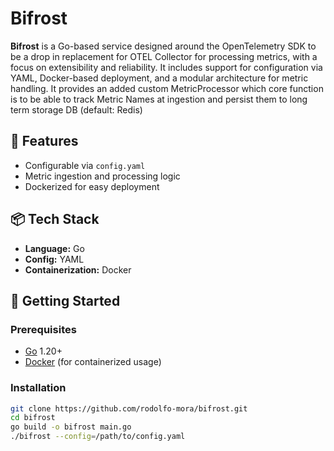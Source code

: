 # Bifrost

**Bifrost** is a Go-based service designed around the OpenTelemetry SDK to be a drop in replacement for OTEL Collector for processing metrics, with a focus on extensibility and reliability. It includes support for configuration via YAML, Docker-based deployment, and a modular architecture for metric handling. It provides an added custom MetricProcessor which core function is to be able to track Metric Names at ingestion and persist them to long term storage DB (default: Redis)

## 🧩 Features

- Configurable via `config.yaml`
- Metric ingestion and processing logic
- Dockerized for easy deployment

## 📦 Tech Stack

- **Language:** Go
- **Config:** YAML
- **Containerization:** Docker

## 🚀 Getting Started

### Prerequisites

- [Go](https://golang.org/doc/install) 1.20+
- [Docker](https://www.docker.com/) (for containerized usage)

### Installation

```bash
git clone https://github.com/rodolfo-mora/bifrost.git
cd bifrost
go build -o bifrost main.go
./bifrost --config=/path/to/config.yaml

